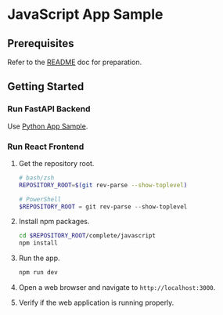 # JavaScript App Sample

## Prerequisites

Refer to the [README](../../README.md) doc for preparation.

## Getting Started

### Run FastAPI Backend

Use [Python App Sample](../complete/python/).

### Run React Frontend

1. Get the repository root.

    ```bash
    # bash/zsh
    REPOSITORY_ROOT=$(git rev-parse --show-toplevel)
    ```

    ```powershell
    # PowerShell
    $REPOSITORY_ROOT = git rev-parse --show-toplevel
    ```

1. Install npm packages.

    ```bash
    cd $REPOSITORY_ROOT/complete/javascript
    npm install
    ```

1. Run the app.

    ```bash
    npm run dev
    ```

1. Open a web browser and navigate to `http://localhost:3000`.
1. Verify if the web application is running properly.
